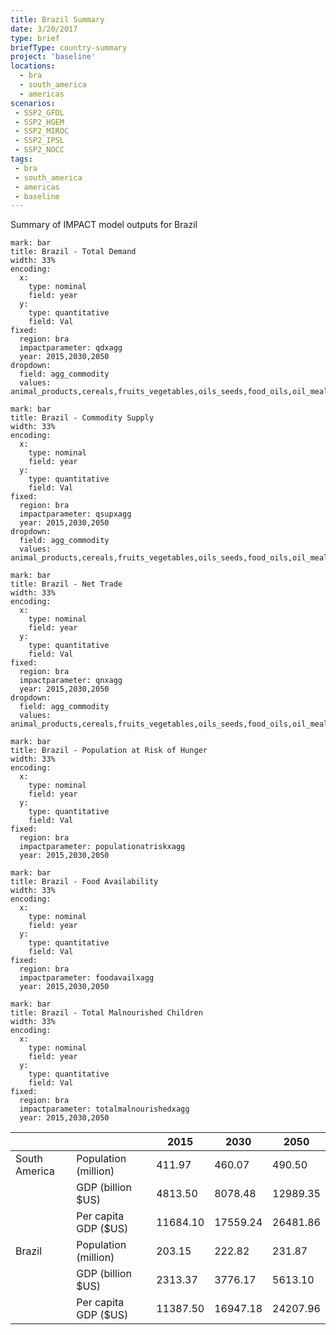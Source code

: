 ```yaml
---
title: Brazil Summary
date: 3/20/2017
type: brief
briefType: country-summary
project: 'baseline'
locations:
  - bra
  - south_america
  - americas
scenarios:
 - SSP2_GFDL
 - SSP2_HGEM
 - SSP2_MIROC
 - SSP2_IPSL
 - SSP2_NOCC
tags:
 - bra
 - south_america
 - americas
 - baseline
---
```

Summary of IMPACT model outputs for Brazil

```chart
mark: bar
title: Brazil - Total Demand
width: 33%
encoding:
  x:
    type: nominal
    field: year
  y:
    type: quantitative
    field: Val
fixed:
  region: bra
  impactparameter: qdxagg
  year: 2015,2030,2050
dropdown:
  field: agg_commodity
  values: animal_products,cereals,fruits_vegetables,oils_seeds,food_oils,oil_meals,other,pulses,roots_tubers,sugar
```

```chart
mark: bar
title: Brazil - Commodity Supply
width: 33%
encoding:
  x:
    type: nominal
    field: year
  y:
    type: quantitative
    field: Val
fixed:
  region: bra
  impactparameter: qsupxagg
  year: 2015,2030,2050
dropdown:
  field: agg_commodity
  values: animal_products,cereals,fruits_vegetables,oils_seeds,food_oils,oil_meals,other,pulses,roots_tubers,sugar
```

```chart
mark: bar
title: Brazil - Net Trade
width: 33%
encoding:
  x:
    type: nominal
    field: year
  y:
    type: quantitative
    field: Val
fixed:
  region: bra
  impactparameter: qnxagg
  year: 2015,2030,2050
dropdown:
  field: agg_commodity
  values: animal_products,cereals,fruits_vegetables,oils_seeds,food_oils,oil_meals,other,pulses,roots_tubers,sugar
```

```chart
mark: bar
title: Brazil - Population at Risk of Hunger
width: 33%
encoding:
  x:
    type: nominal
    field: year
  y:
    type: quantitative
    field: Val
fixed:
  region: bra
  impactparameter: populationatriskxagg
  year: 2015,2030,2050
```

```chart
mark: bar
title: Brazil - Food Availability
width: 33%
encoding:
  x:
    type: nominal
    field: year
  y:
    type: quantitative
    field: Val
fixed:
  region: bra
  impactparameter: foodavailxagg
  year: 2015,2030,2050
```

```chart
mark: bar
title: Brazil - Total Malnourished Children
width: 33%
encoding:
  x:
    type: nominal
    field: year
  y:
    type: quantitative
    field: Val
fixed:
  region: bra
  impactparameter: totalmalnourishedxagg
  year: 2015,2030,2050
```

|   |   | 2015 | 2030 | 2050 |
|---|---|---|---|---|
| South America | Population (million) | 411.97 | 460.07 | 490.50 |
|  | GDP (billion $US) | 4813.50 | 8078.48 | 12989.35 |
|  | Per capita GDP ($US) | 11684.10 | 17559.24 | 26481.86 |
| Brazil | Population (million) | 203.15 | 222.82 | 231.87 |
|  | GDP (billion $US) | 2313.37 | 3776.17 | 5613.10 |
|  | Per capita GDP ($US) | 11387.50| 16947.18| 24207.96|